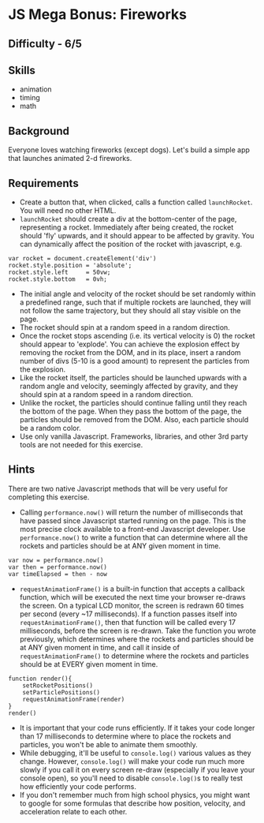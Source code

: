 JS Mega Bonus: Fireworks
==============

Difficulty - 6/5
---------

Skills
----------
- animation
- timing
- math


Background
-----------
Everyone loves watching fireworks (except dogs). Let's build a simple app that launches animated 2-d fireworks. 


Requirements
------------
- Create a button that, when clicked, calls a function called `launchRocket`. You will need no other HTML.
- `launchRocket` should create a div at the bottom-center of the page, representing a rocket. Immediately after being created, the rocket should 'fly' upwards, and it should appear to be affected by gravity. You can dynamically affect the position of the rocket with javascript, e.g. 
```
var rocket = document.createElement('div')
rocket.style.position = 'absolute';
rocket.style.left     = 50vw;
rocket.style.bottom   = 0vh;
```
- The initial angle and velocity of the rocket should be set randomly within a predefined range, such that if multiple rockets are launched, they will not follow the same trajectory, but they should all stay visible on the page.
- The rocket should spin at a random speed in a random direction.
- Once the rocket stops ascending (i.e. its vertical velocity is 0) the rocket should appear to 'explode'. You can achieve the explosion effect by removing the rocket from the DOM, and in its place, insert a random number of divs (5-10 is a good amount) to represent the particles from the explosion.
- Like the rocket itself, the particles should be launched upwards with a random angle and velocity, seemingly affected by gravity, and they should spin at a random speed in a random direction.
- Unlike the rocket, the particles should continue falling until they reach the bottom of the page. When they pass the bottom of the page, the particles should be removed from the DOM. Also, each particle should be a random color. 
- Use only vanilla Javascript. Frameworks, libraries, and other 3rd party tools are not needed for this exercise.


Hints
--------
There are two native Javascript methods that will be very useful for completing this exercise.
- Calling `performance.now()` will return the number of milliseconds that have passed since Javascript started running on the page. This is the most precise clock available to a front-end Javascript developer. Use `performance.now()` to write a function that can determine where all the rockets and particles should be at ANY given moment in time.
```
var now = performance.now()
var then = performance.now()
var timeElapsed = then - now
```
- `requestAnimationFrame()` is a built-in function that accepts a callback function, which will be executed the next time your browser re-draws the screen. On a typical LCD monitor, the screen is redrawn 60 times per second (every ~17 milliseconds). If a function passes itself into `requestAnimationFrame()`, then that function will be called every 17 milliseconds, before the screen is re-drawn.  Take the function you wrote previously, which determines where the rockets and particles should be at ANY given moment in time, and call it inside of `requestAnimationFrame()` to determine where the rockets and particles should be at EVERY given moment in time.
```
function render(){
    setRocketPositions()
    setParticlePositions()
    requestAnimationFrame(render)
}
render()
```
- It is important that your code runs efficiently. If it takes your code longer than 17 milliseconds to determine where to place the rockets and particles, you won't be able to animate them smoothly. 
- While debugging, it'll be useful to `console.log()` various values as they change. However, `console.log()` will make your code run much more slowly if you call it on every screen re-draw (especially if you leave your console open), so you'll need to disable `console.log()`s to really test how efficiently your code performs. 
- If you don't remember much from high school physics, you might want to google for some formulas that describe how position, velocity, and acceleration relate to each other. 




















